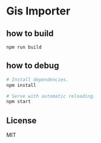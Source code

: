 # Gis Importer

## how to build

```
npm run build
```

## how to debug

``` bash
# Install dependencies.
npm install

# Serve with automatic reloading.
npm start
```

## License

MIT
